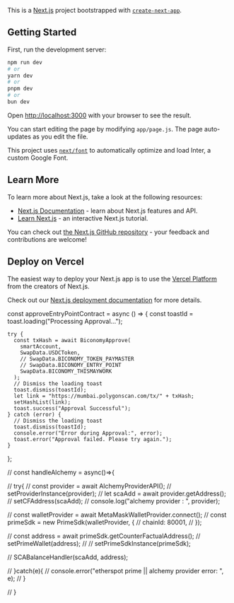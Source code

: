 This is a [Next.js](https://nextjs.org/) project bootstrapped with [`create-next-app`](https://github.com/vercel/next.js/tree/canary/packages/create-next-app).

## Getting Started

First, run the development server:

```bash
npm run dev
# or
yarn dev
# or
pnpm dev
# or
bun dev
```

Open [http://localhost:3000](http://localhost:3000) with your browser to see the result.

You can start editing the page by modifying `app/page.js`. The page auto-updates as you edit the file.

This project uses [`next/font`](https://nextjs.org/docs/basic-features/font-optimization) to automatically optimize and load Inter, a custom Google Font.

## Learn More

To learn more about Next.js, take a look at the following resources:

- [Next.js Documentation](https://nextjs.org/docs) - learn about Next.js features and API.
- [Learn Next.js](https://nextjs.org/learn) - an interactive Next.js tutorial.

You can check out [the Next.js GitHub repository](https://github.com/vercel/next.js/) - your feedback and contributions are welcome!

## Deploy on Vercel

The easiest way to deploy your Next.js app is to use the [Vercel Platform](https://vercel.com/new?utm_medium=default-template&filter=next.js&utm_source=create-next-app&utm_campaign=create-next-app-readme) from the creators of Next.js.

Check out our [Next.js deployment documentation](https://nextjs.org/docs/deployment) for more details.




  const approveEntryPointContract = async () => {
    const toastId = toast.loading("Processing Approval...");

    try {
      const txHash = await BiconomyApprove(
        smartAccount,
        SwapData.USDCToken,
        // SwapData.BICONOMY_TOKEN_PAYMASTER
        // SwapData.BICONOMY_ENTRY_POINT
        SwapData.BICONOMY_THISMAYWORK
      );
      // Dismiss the loading toast
      toast.dismiss(toastId);
      let link = "https://mumbai.polygonscan.com/tx/" + txHash;
      setHashList(link);
      toast.success("Approval Successful");
    } catch (error) {
      // Dismiss the loading toast
      toast.dismiss(toastId);
      console.error("Error during Approval:", error);
      toast.error("Approval failed. Please try again.");
    }
  };


   // const handleAlchemy = async()=>{

  //   try{
  //     const provider = await AlchemyProviderAPI();
  //     setProviderInstance(provider);
  //     let scaAdd = await provider.getAddress();
  //     setCFAddress(scaAdd);
  //     console.log("alchemy provider : ", provider);
      
  //     const walletProvider = await MetaMaskWalletProvider.connect();
  //   const primeSdk = new PrimeSdk(walletProvider, {
  //     chainId: 80001,
  //   });

  //   const address = await primeSdk.getCounterFactualAddress();
  //   setPrimeWallet(address);
  //   // setPrimeSdkInstance(primeSdk);

  //   SCABalanceHandler(scaAdd, address);

  //   }catch(e){
  //     console.error("etherspot prime || alchemy provider error: ", e);
  //   }


  // }